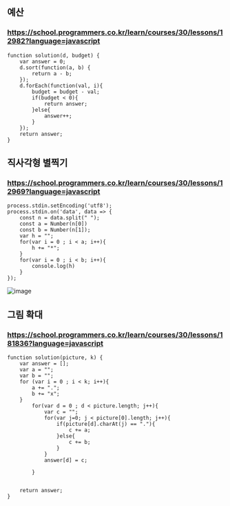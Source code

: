 ## 예산
### https://school.programmers.co.kr/learn/courses/30/lessons/12982?language=javascript
```
function solution(d, budget) {
    var answer = 0;
    d.sort(function(a, b) {
        return a - b;
    });
    d.forEach(function(val, i){
        budget = budget - val;
        if(budget < 0){
            return answer;
        }else{
            answer++;
        }
    });
    return answer;
}
```

## 직사각형 별찍기
### https://school.programmers.co.kr/learn/courses/30/lessons/12969?language=javascript
```
process.stdin.setEncoding('utf8');
process.stdin.on('data', data => {
    const n = data.split(" ");
    const a = Number(n[0])
    const b = Number(n[1]);
    var h = "";
    for(var i = 0 ; i < a; i++){
        h += "*";
    }
    for(var i = 0 ; i < b; i++){
        console.log(h)
    }
});
```
![image](https://github.com/teamSidong/algorithmSIDONG/assets/73986336/032d9d15-3381-457e-977b-b6adeca7040d)


## 그림 확대
### https://school.programmers.co.kr/learn/courses/30/lessons/181836?language=javascript
```
function solution(picture, k) {
    var answer = [];
    var a = "";
    var b = "";
    for (var i = 0 ; i < k; i++){
        a += ".";
        b += "x";
    }
        for(var d = 0 ; d < picture.length; j++){
            var c = "";
            for(var j=0; j < picture[0].length; j++){
                if(picture[d].charAt(j) == "."){
                    c += a;
                }else{
                    c += b;
                }
            }
            answer[d] = c;
        
        }
    
    
    return answer;
}
```
